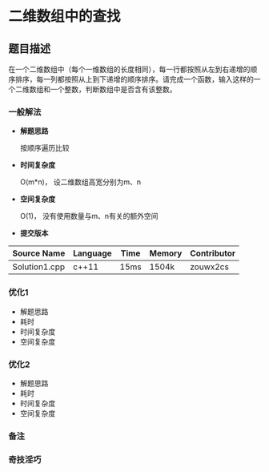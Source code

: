 # 二维数组中的查找 #
## 题目描述 ##
在一个二维数组中（每个一维数组的长度相同），每一行都按照从左到右递增的顺序排序，每一列都按照从上到下递增的顺序排序。请完成一个函数，输入这样的一个二维数组和一个整数，判断数组中是否含有该整数。

### 一般解法 ###
- **解题思路**

	按顺序遍历比较
	
- **时间复杂度**

	O(m*n)， 设二维数组高宽分别为m、n 

- **空间复杂度**

	O(1)， 没有使用数量与m、n有关的额外空间

- **提交版本**
	

Source Name | Language | Time | Memory | Contributor
---|---|---|---|---
Solution1.cpp | c++11 | 15ms | 1504k | zouwx2cs

	

### 优化1 ###
- 解题思路
- 耗时
- 时间复杂度
- 空间复杂度

### 优化2 ###
- 解题思路
- 耗时
- 时间复杂度
- 空间复杂度

### 备注 ###

### 奇技淫巧 ###
